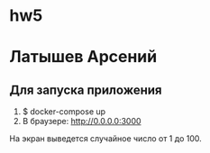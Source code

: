 # hw5
# Латышев Арсений

## Для запуска приложения
1. $ docker-compose up
2. В браузере: http://0.0.0.0:3000

На экран выведется случайное число от 1 до 100.